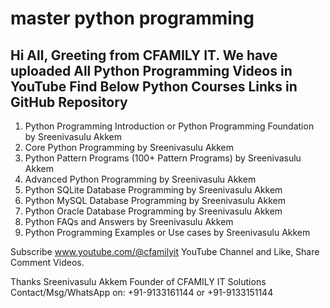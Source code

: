# master python programming
Hi All, Greeting from CFAMILY IT. We have uploaded All Python Programming Videos in YouTube
Find Below Python Courses Links in GitHub Repository
---------------------------------------------------
1. Python Programming Introduction or Python Programming Foundation by Sreenivasulu Akkem
2. Core Python Programming by Sreenivasulu Akkem
3. Python Pattern Programs (100+ Pattern Programs) by Sreenivasulu Akkem
4. Advanced Python Programming by Sreenivasulu Akkem
5. Python SQLite Database Programming by Sreenivasulu Akkem
6. Python MySQL Database Programming by Sreenivasulu Akkem
7. Python Oracle Database Programming by Sreenivasulu Akkem
8. Python FAQs and Answers by Sreenivasulu Akkem
9. Python Programming Examples or Use cases by Sreenivasulu Akkem

Subscribe www.youtube.com/@cfamilyit YouTube Channel and Like, Share Comment Videos.

Thanks
Sreenivasulu Akkem
Founder of CFAMILY IT Solutions 
Contact/Msg/WhatsApp on: +91-9133161144 or +91-9133151144

